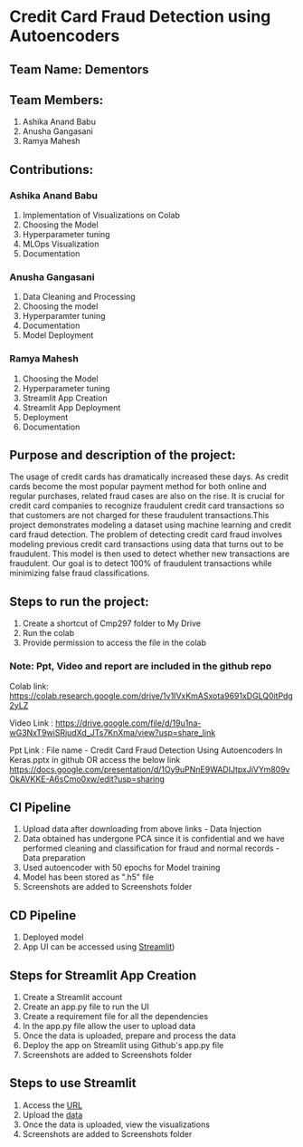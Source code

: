 # Credit Card Fraud Detection using Autoencoders

## Team Name: Dementors

## Team Members:

1. Ashika Anand Babu
2. Anusha Gangasani
3. Ramya Mahesh

## Contributions:
### Ashika Anand Babu
1. Implementation of Visualizations on Colab
2. Choosing the Model
3. Hyperparameter tuning
4. MLOps Visualization
5. Documentation

### Anusha Gangasani
1. Data Cleaning and Processing
2. Choosing the model
3. Hyperparamter tuning
4. Documentation
5. Model Deployment

### Ramya Mahesh
1. Choosing the Model
2. Hyperparameter tuning
3. Streamlit App Creation
4. Streamlit App Deployment
5. Deployment
6. Documentation

## **Purpose and description of the project**:
The usage of credit cards has dramatically increased these days. As credit cards become the most popular payment method for both online and regular purchases, related fraud cases are also on the rise. It is crucial for credit card companies to recognize fraudulent credit card transactions so that customers are not charged for these fraudulent transactions.This project demonstrates modeling a dataset using machine learning and credit card fraud detection. The problem of detecting credit card fraud involves modeling previous credit card transactions using data that turns out to be fraudulent. This model is then used to detect whether new transactions are fraudulent. Our goal is to detect 100% of fraudulent transactions while minimizing false fraud classifications. 

## **Steps to run the project**:
1. Create a shortcut of Cmp297 folder to My Drive 
2. Run the colab
3. Provide permission to access the file in the colab


### **Note:** Ppt, Video and report are included in the github repo

Colab link: https://colab.research.google.com/drive/1v1IVxKmASxota9691xDGLQ0itPdg2yLZ 

Video Link : https://drive.google.com/file/d/19u1na-wG3NxT9wiSRjudXd_JTs7KnXma/view?usp=share_link

Ppt Link : File name - Credit Card Fraud Detection Using Autoencoders In Keras.pptx in github OR access the below link
https://docs.google.com/presentation/d/1Oy9uPNnE9WADIJtpxJiVYm809vOkAVKKE-A6sCmo0xw/edit?usp=sharing

## CI Pipeline
1. Upload data after downloading from above links - Data Injection
2. Data obtained has undergone PCA since it is confidential and we have performed cleaning and classification for fraud and normal records - Data preparation
3. Used autoencoder with 50 epochs for Model training
4. Model has been stored as ".h5" file
5. Screenshots are added to Screenshots folder

## CD Pipeline
1. Deployed model
2. App UI can be accessed using [Streamlit](https://ramyamahesh1126-specialtopicsproject-app-cngff6.streamlit.app/))


## Steps for Streamlit App Creation
1. Create a Streamlit account
2. Create an app.py file to run the UI
3. Create a requirement file for all the dependencies
4. In the app.py file allow the user to upload data
5. Once the data is uploaded, prepare and process the data
6. Deploy the app on Streamlit using Github's app.py file
7. Screenshots are added to Screenshots folder

## Steps to use Streamlit
1. Access the [URL](https://ramyamahesh1126-specialtopicsproject-app-cngff6.streamlit.app/)
2. Upload the [data]( https://drive.google.com/file/d/1KDJcnin4p1SeZGOsN-9y114isAkwTcu3/view?usp=sharing)
3. Once the data is uploaded, view the visualizations 
4. Screenshots are added to Screenshots folder

